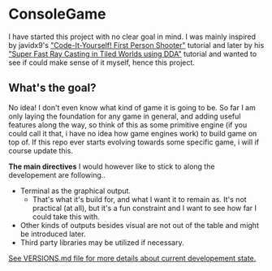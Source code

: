 # ConsoleGame
I have started this project with no clear goal in mind. I was mainly inspired by javidx9's ["Code-It-Yourself! First Person Shooter"](https://www.youtube.com/watch?v=xW8skO7MFYw) tutorial and later by his ["Super Fast Ray Casting in Tiled Worlds using DDA"](https://www.youtube.com/watch?v=NbSee-XM7WA) tutorial and wanted to see if could make sense of it myself, hence this project.

## What's the goal?
No idea! I don't even know what kind of game it is going to be. So far I am only laying the foundation for any game in general, and adding useful features along the way, so think of this as some primitive engine (if you could call it that, i have no idea how game engines work) to build game on top of. If this repo ever starts evolving towards some specific game, i will if course update this. 

**The main directives** I would however like to stick to along the developement are following..
- Terminal as the graphical output.
  - That's what it's build for, and what I want it to remain as. It's not practical (at all), but it's a fun constraint and I want to see how far I could take this with.
- Other kinds of outputs besides visual are not out of the table and might be introduced later.
- Third party libraries may be utilized if necessary.

[See VERSIONS.md file for more details about current developement state.](VERSIONS.md)

